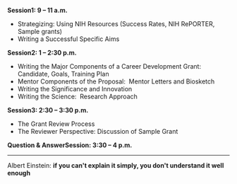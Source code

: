 **Session1: 9 – 11 a.m.**

- Strategizing: Using NIH Resources (Success Rates, NIH RePORTER, Sample grants)
- Writing a Successful Specific Aims

**Session2: 1 – 2:30 p.m.**

- Writing the Major Components of a Career Development Grant:  Candidate, Goals, Training Plan
- Mentor Components of the Proposal:  Mentor Letters and Biosketch
- Writing the Significance and Innovation
- Writing the Science:  Research Approach

**Session3: 2:30 – 3:30 p.m.**

- The Grant Review Process
- The Reviewer Perspective: Discussion of Sample Grant

**Question & AnswerSession: 3:30 – 4 p.m.**



---
Albert Einstein: **if you can't explain it simply, you don't understand it well enough**
